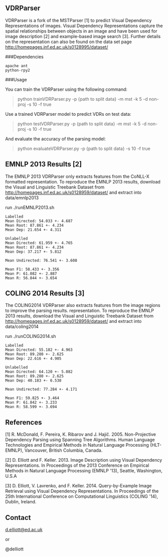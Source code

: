 VDRParser
---------

VDRParser is a fork of the MSTParser [1] to predict Visual Dependency Representations of images. Visual Dependency Representations capture the spatial relationships between objects in an image and have been used for image description [2] and example-based image search [3]. Further details on the representation can also be found on the data set page http://homepages.inf.ed.ac.uk/s0128995/dataset/

###Dependencies

    apache ant
    python-rpy2

###Usage

You can train the VDRParser using the following command:

> python trainVDRParser.py -p {path to split data} -m mst -k 5 -d non-proj -s 10 -f true

Use a trained VDRParser model to predict VDRs on test data:

> python testVDRParser.py -p {path to split data} -m mst -k 5 -d non-proj -s 10 -f true

And evaluate the accuracy of the parsing model:

> python evaluateVDRParser.py -p {path to split data} -s 10 -f true

EMNLP 2013 Results [2]
--------------

The EMNLP 2013 VDRParser only extracts features from the CoNLL-X formatted
representation. To reproduce the EMNLP 2013 results, download the Visual and
Linguistic Treebank Dataset from
http://homepages.inf.ed.ac.uk/s0128959/dataset/ and extract into data/emnlp2013

run ./runEMNLP2013.sh

    Labelled
    Mean Directed: 54.033 +- 4.687
    Mean Root: 87.861 +- 4.234
    Mean Dep: 21.654 +- 4.311

    Unlabelled
    Mean Directed: 61.959 +- 4.765
    Mean Root: 87.861 +- 4.234
    Mean Dep: 37.217 +- 5.812

    Mean Undirected: 76.541 +- 3.608

    Mean F1: 58.433 +- 3.356
    Mean P: 61.082 +- 2.887
    Mean R: 56.844 +- 3.654

COLING 2014 Results [3]
---------------

The COLING2014 VDRParser also extracts features from the image regions to
improve the parsing results.  representation. To reproduce the EMNLP 2013
results, download the Visual and Linguistic Treebank Dataset from
http://homepages.inf.ed.ac.uk/s0128959/dataset/ and extract into
data/coling2014

run ./runCOLING2014.sh

    Labelled
    Mean Directed: 55.182 +- 4.963
    Mean Root: 89.280 +- 2.625
    Mean Dep: 22.616 +- 4.905

    Unlabelled
    Mean Directed: 64.120 +- 5.082
    Mean Root: 89.280 +- 2.625
    Mean Dep: 40.183 +- 6.538

    Mean Undirected: 77.284 +- 4.171

    Mean F1: 59.825 +- 3.464
    Mean P: 61.842 +- 3.233
    Mean R: 58.599 +- 3.694
    
References
----------

[1] R. McDonald, F. Pereira, K. Ribarov and J. Hajič. 2005. Non-Projective Dependency Parsing using Spanning Tree Algorithms. Human Language Technologies and Empirical Methods in Natural Language Processing (HLT-EMNLP), Vancouver, British Columbia, Canada.

[2] D. Elliott and F. Keller. 2013. Image Description using Visual Dependency Representations. In Proceedings of the 2013 Conference on Empirical Methods in Natural Language Processing (EMNLP '13), Seattle, Washington, U.S.A

[3] D. Elliott, V. Lavrenko, and F. Keller. 2014. Query-by-Example Image Retrieval using Visual Dependency Representations. In Proceedings of the 25th International Conference on Computational Linguistics (COLING '14), Dublin, Ireland.

Contact
-------
d.elliott@ed.ac.uk

or

@delliott


